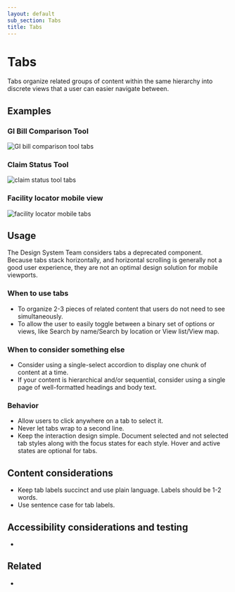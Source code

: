 ```yaml
---
layout: default
sub_section: Tabs
title: Tabs
---
```


# Tabs

<div class="va-introtext" markdown="1">
Tabs organize related groups of content within the same hierarchy into discrete views that a user can easier navigate between.</div>

## Examples

### GI Bill Comparison Tool

![GI bill comparison tool tabs]({{site.baseurl}}/images/tabs-gibct.png) 

### Claim Status Tool

![claim status tool tabs]({{site.baseurl}}/images/tabs-claim-status.png) 

### Facility locator mobile view

![facility locator mobile tabs]({{site.baseurl}}/images/tabs-fac-loc.png) 

## Usage

The Design System Team considers tabs a deprecated component. Because tabs stack horizontally, and horizontal scrolling is generally not a good user experience, they are not an optimal design solution for mobile viewports. 

### When to use tabs

* To organize 2-3 pieces of related content that users do not need to see simultaneously.
* To allow the user to easily toggle between a binary set of options or views, like Search by name/Search by location or View list/View map.

### When to consider something else

* Consider using a single-select accordion to display one chunk of content at a time.
* If your content is hierarchical and/or sequential, consider using a single page of well-formatted headings and body text.

### Behavior

* Allow users to click anywhere on a tab to select it.
* Never let tabs wrap to a second line.
* Keep the interaction design simple. Document selected and not selected tab styles along with the focus states for each style. Hover and active states are optional for tabs.

## Content considerations

* Keep tab labels succinct and use plain language. Labels should be 1-2 words.
* Use sentence case for tab labels. 

## Accessibility considerations and testing

* 

## Related

* 
